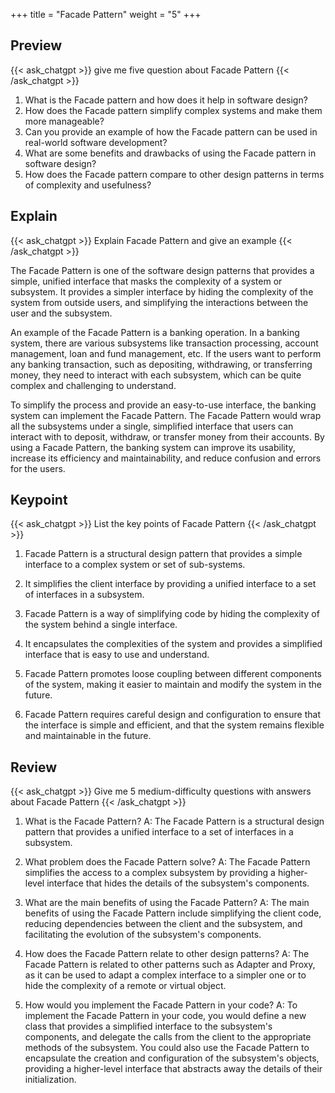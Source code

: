 +++
title = "Facade Pattern"
weight = "5"
+++
## Preview
{{< ask_chatgpt >}}
give me five question about Facade Pattern
{{< /ask_chatgpt >}}



1. What is the Facade pattern and how does it help in software design?
2. How does the Facade pattern simplify complex systems and make them more manageable?
3. Can you provide an example of how the Facade pattern can be used in real-world software development?
4. What are some benefits and drawbacks of using the Facade pattern in software design?
5. How does the Facade pattern compare to other design patterns in terms of complexity and usefulness?   

## Explain
{{< ask_chatgpt >}}
Explain Facade Pattern and give an example
{{< /ask_chatgpt >}}



The Facade Pattern is one of the software design patterns that provides a simple, unified interface that masks the complexity of a system or subsystem. It provides a simpler interface by hiding the complexity of the system from outside users, and simplifying the interactions between the user and the subsystem.

An example of the Facade Pattern is a banking operation. In a banking system, there are various subsystems like transaction processing, account management, loan and fund management, etc. If the users want to perform any banking transaction, such as depositing, withdrawing, or transferring money, they need to interact with each subsystem, which can be quite complex and challenging to understand.

To simplify the process and provide an easy-to-use interface, the banking system can implement the Facade Pattern. The Facade Pattern would wrap all the subsystems under a single, simplified interface that users can interact with to deposit, withdraw, or transfer money from their accounts. By using a Facade Pattern, the banking system can improve its usability, increase its efficiency and maintainability, and reduce confusion and errors for the users.   

## Keypoint
{{< ask_chatgpt >}}
List the key points of Facade Pattern
{{< /ask_chatgpt >}}



1. Facade Pattern is a structural design pattern that provides a simple interface to a complex system or set of sub-systems.

2. It simplifies the client interface by providing a unified interface to a set of interfaces in a subsystem.

3. Facade Pattern is a way of simplifying code by hiding the complexity of the system behind a single interface.

4. It encapsulates the complexities of the system and provides a simplified interface that is easy to use and understand.

5. Facade Pattern promotes loose coupling between different components of the system, making it easier to maintain and modify the system in the future.

6. Facade Pattern requires careful design and configuration to ensure that the interface is simple and efficient, and that the system remains flexible and maintainable in the future.   

## Review
{{< ask_chatgpt >}}
Give me 5 medium-difficulty questions with answers about Facade Pattern
{{< /ask_chatgpt >}}



1. What is the Facade Pattern?
A: The Facade Pattern is a structural design pattern that provides a unified interface to a set of interfaces in a subsystem.

2. What problem does the Facade Pattern solve?
A: The Facade Pattern simplifies the access to a complex subsystem by providing a higher-level interface that hides the details of the subsystem's components.

3. What are the main benefits of using the Facade Pattern?
A: The main benefits of using the Facade Pattern include simplifying the client code, reducing dependencies between the client and the subsystem, and facilitating the evolution of the subsystem's components.

4. How does the Facade Pattern relate to other design patterns?
A: The Facade Pattern is related to other patterns such as Adapter and Proxy, as it can be used to adapt a complex interface to a simpler one or to hide the complexity of a remote or virtual object.

5. How would you implement the Facade Pattern in your code?
A: To implement the Facade Pattern in your code, you would define a new class that provides a simplified interface to the subsystem's components, and delegate the calls from the client to the appropriate methods of the subsystem. You could also use the Facade Pattern to encapsulate the creation and configuration of the subsystem's objects, providing a higher-level interface that abstracts away the details of their initialization.   

